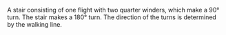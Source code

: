 A stair consisting of one flight with two quarter winders, which make a
90&deg; turn. The stair makes a 180&deg; turn. The direction of the turns is determined by the walking line.